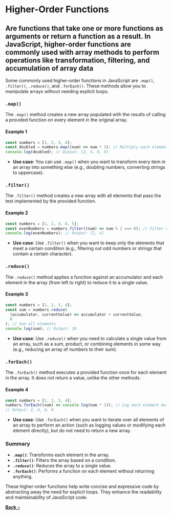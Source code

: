 # **Higher-Order Functions**

## Are functions that take one or more functions as arguments or return a function as a result. In JavaScript, higher-order functions are commonly used with array methods to perform operations like transformation, filtering, and accumulation of array data

Some commonly used higher-order functions in JavaScript are `.map()`, `.filter()`, `.reduce()`, and `.forEach()`. These methods allow you to manipulate arrays without needing explicit loops.

### `.map()`

The `.map()` method creates a new array populated with the results of calling a provided function on every element in the original array.

#### Example 1

```js
const numbers = [1, 2, 3, 4];
const doubled = numbers.map((num) => num * 2); // Multiply each element by 2
console.log(doubled); // Output: [2, 4, 6, 8]
```

- **Use case**: You can use `.map()` when you want to transform every item in an array into something else (e.g., doubling numbers, converting strings to uppercase).

### `.filter()`

The `.filter()` method creates a new array with all elements that pass the test implemented by the provided function.

#### Example 2

```js
const numbers = [1, 2, 3, 4, 5];
const evenNumbers = numbers.filter((num) => num % 2 === 0); // Filter only even numbers
console.log(evenNumbers); // Output: [2, 4]
```

- **Use case**: Use `.filter()` when you want to keep only the elements that meet a certain condition (e.g., filtering out odd numbers or strings that contain a certain character).

### `.reduce()`

The `.reduce()` method applies a function against an accumulator and each element in the array (from left to right) to reduce it to a single value.

#### Example 3

```js
const numbers = [1, 2, 3, 4];
const sum = numbers.reduce(
  (accumulator, currentValue) => accumulator + currentValue,
  0
); // Sum all elements
console.log(sum); // Output: 10
```

- **Use case**: Use `.reduce()` when you need to calculate a single value from an array, such as a sum, product, or combining elements in some way (e.g., reducing an array of numbers to their sum).

### `.forEach()`

The `.forEach()` method executes a provided function once for each element in the array. It does not return a value, unlike the other methods.

#### Example 4

```js
const numbers = [1, 2, 3, 4];
numbers.forEach((num) => console.log(num * 2)); // Log each element multiplied by 2
// Output: 2, 4, 6, 8
```

- **Use case**: Use `.forEach()` when you want to iterate over all elements of an array to perform an action (such as logging values or modifying each element directly), but do not need to return a new array.

### Summary

- **`.map()`**: Transforms each element in the array.
- **`.filter()`**: Filters the array based on a condition.
- **`.reduce()`**: Reduces the array to a single value.
- **`.forEach()`**: Performs a function on each element without returning anything.

These higher-order functions help write concise and expressive code by abstracting away the need for explicit loops. They enhance the readability and maintainability of JavaScript code.

[**Back** ⤴️](https://github.com/Stei-ITstudents/Javascript-Concepts_Before-ReactJs/tree/main#readme)
